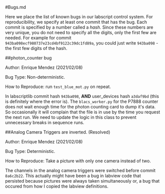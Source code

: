 #Bugs.md

Here we place the list of known bugs in our labscript control system. For
reproducibility, we specify at least one commit that has the bug. Each commit
is specified by a number called a *hash*. Since these numbers are very unique,
you do not need to specify all the digits, only the first few are needed. For
example for commit `943ba098ecf980737e23cd4bf9122c39dc1fd89a`, you could just
write `943ba098` - the first few digits of the hash.

##photon_counter bug

Author: Enrique Mendez (2021/02/08)

Bug Type: Non-deterministic.

How to Reproduce: run `test_blue_mot.py` on repeat.

In labscriptlib commit hash `943ba098`, **AND** user_devices hash `a3daf9bd`
(this is definitely where the error is). The `blacs_worker.py` for the P7888
counter does not wait enough time for the photon counting card to dump it's data.
So occasionally it will complain that the file is in use by the time you
request the next run. We need to update the logic in this class to prevent
unnecessary breaks in sequence runs. 

##Analog Camera Triggers are inverted. (Resolved)

Author: Enrique Mendez (2021/02/08)

Bug Type: Deterministic.

How to Reproduce: Take a picture with only one camera instead of two.

The channels in the analog camera triggers were switched before commit
`8a6c2b22`. This actually might have been a bug in labview code that persisted
because pictures were always taken simultaneously or, a bug that occured from
how I copied the labview definitions.
